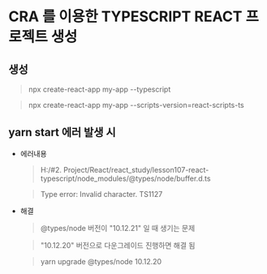 # CRA 를 이용한 TYPESCRIPT REACT 프로젝트 생성

## 생성

> npx create-react-app my-app --typescript

> npx create-react-app my-app --scripts-version=react-scripts-ts


## yarn start 에러 발생 시
- 에러내용
  > H:/#2. Project/React/react_study/lesson107-react-typescript/node_modules/@types/node/buffer.d.ts

  > Type error: Invalid character.  TS1127
- 해결
  > @types/node 버전이 "10.12.21" 일 때 생기는 문제
  
  > "10.12.20" 버전으로 다운그레이드 진행하면 해결 됨
  
  > yarn upgrade @types/node 10.12.20